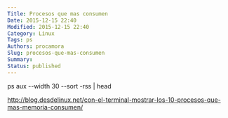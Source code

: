 ```yaml
---
Title: Procesos que mas consumen
Date: 2015-12-15 22:40
Modified: 2015-12-15 22:40
Category: Linux
Tags: ps
Authors: procamora
Slug: procesos-que-mas-consumen
Summary:
Status: published
---
```



ps aux --width 30 --sort -rss | head


http://blog.desdelinux.net/con-el-terminal-mostrar-los-10-procesos-que-mas-memoria-consumen/